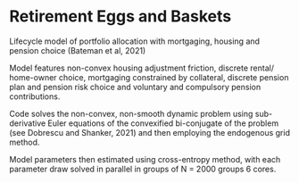 # Retirement Eggs and Baskets 
Lifecycle model of portfolio allocation with mortgaging, housing and pension choice
(Bateman et al, 2021)

Model features non-convex housing adjustment friction, discrete rental/ home-owner choice, mortgaging constrained by collateral, discrete pension plan and pension risk choice and voluntary and compulsory pension contributions. 

Code solves the non-convex, non-smooth dynamic problem using sub-derivative
Euler equations of the convexified bi-conjugate of the problem (see Dobrescu and Shanker, 2021) and then employing the endogenous grid method. 

Model parameters then estimated using cross-entropy method, with each parameter draw solved in 
parallel in groups of N = 2000 groups 6 cores.

